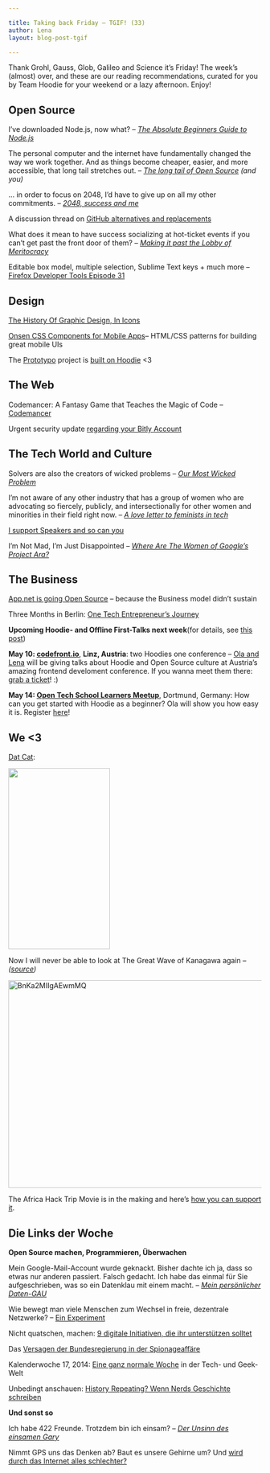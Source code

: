 ```yaml
---

title: Taking back Friday – TGIF! (33)
author: Lena
layout: blog-post-tgif

---
```


Thank Grohl, Gauss, Glob, Galileo and Science it’s Friday! The week’s (almost) over, and these are our reading recommendations, curated for you by Team Hoodie for your weekend or a lazy afternoon. Enjoy!


## Open Source

>
I’ve downloaded Node.js, now what? –
<cite><a href="http://blog.codeship.io/2014/05/07/nodejs-beginners-guide.html">The Absolute Beginners Guide to Node.js</a></cite>

>
The personal computer and the internet have fundamentally changed the way we work together. And as things become cheaper, easier, and more accessible, that long tail stretches out. –
<cite><a href="https://blog.engineyard.com/2014/long-tail-open-source">The long tail of Open Source</a> (and you)</cite>

>
… in order to focus on 2048, I’d have to give up on all my other commitments. –
<cite><a href="http://gabrielecirulli.com/articles/2048-success-and-me">2048, success and me</a></cite>

A discussion thread on <a href="http://geekfeminism.org/2014/05/04/github-alternatives-and-replacements/">GitHub alternatives and replacements</a>

>
What does it mean to have success socializing at hot-ticket events if you can’t get past the front door of them? –
<cite><a href="http://modelviewculture.com/pieces/making-it-past-the-lobby-of-the-meritocracy">Making it past the Lobby of Meritocracy</a></cite>

Editable box model, multiple selection, Sublime Text keys + much more – <a href="https://hacks.mozilla.org/2014/05/editable-box-model-multiple-selection-sublime-text-keys-much-more-firefox-developer-tools-episode-31/?utm_content=bufferf2973&utm_medium=social&utm_source=twitter.com&utm_campaign=buffer">Firefox Developer Tools Episode 31</a>


## Design

<a href="http://www.fastcodesign.com/3029907/infographic-of-the-day/the-history-of-graphic-design-in-icons">The History Of Graphic Design, In Icons</a>

<a href="http://components.onsenui.io/">Onsen CSS Components for Mobile Apps</a>– HTML/CSS patterns for building great mobile UIs

The <a href="http://www.prototypo.io/">Prototypo</a> project is <a href="http://blog.hood.ie/2014/05/a-hoodie-for-you-7-prototypo/">built on Hoodie</a> <3


## The Web

Codemancer: A Fantasy Game that Teaches the Magic of Code – <a href="https://www.kickstarter.com/projects/bobbylox/codemancer-a-fantasy-game-that-teaches-the-magic-o">Codemancer</a>

Urgent security update <a href="http://blog.bitly.com/post/85169217199/urgent-security-update-regarding-your-bitly-account">regarding your Bitly Account</a>


## The Tech World and Culture

>
Solvers are also the creators of wicked problems –
<cite><a href="http://www.ashedryden.com/monitorama-tbd">Our Most Wicked Problem</a></cite>

>
I’m not aware of any other industry that has a group of women who are advocating so fiercely, publicly, and intersectionally for other women and minorities in their field right now. –
<cite><a href="http://seesarahcode.tumblr.com/post/84150870105/a-love-letter-to-feminists-in-tech">A love letter to feminists in tech</a></cite>

<a href="http://juliepagano.com/blog/2014/04/27/i-support-speakers-and-so-can-you/">I support Speakers and so can you</a>

>
I’m Not Mad, I’m Just Disappointed –
<cite><a href="http://www.autostraddle.com/im-not-mad-im-just-disappointed-where-are-the-women-of-googles-project-ara-234018/">Where Are The Women of Google’s Project Ara?</a></cite>


## The Business

<a href="http://blog.app.net/2014/05/06/app-net-state-of-the-union/">App.net is going Open Source</a> – because the Business model didn’t sustain


Three Months in Berlin: <a href="http://www.xconomy.com/san-francisco/2014/05/08/three-months-in-berlin-one-tech-entrepreneurs-journey/">One Tech Entrepreneur’s Journey</a>

**Upcoming Hoodie- and Offline First-Talks next week**(for details, see <a href="http://blog.hood.ie/2014/04/hoodietime-events-and-conferences-with-hoodies-in-april-and-may/">this post</a>)

**May 10: <a href="http://codefront.io/">codefront.io</a>**, **Linz, Austria**: two Hoodies one conference – <a href="http://codefront.io/#speakers">Ola and Lena</a> will be giving talks about Hoodie and Open Source culture at Austria’s amazing frontend develoment conference. If you wanna meet them there: <a href="http://codefront.io/#tickets">grab a ticket</a>! :)<del></del>

**May 14: <a href="http://www.meetup.com/opentechschool-dortmund/events/174124542/">Open Tech School Learners Meetup</a>**, Dortmund, Germany: How can you get started with Hoodie as a beginner? Ola will show you how easy it is. Register <a href="http://www.meetup.com/opentechschool-dortmund/events/174124542/">here</a>!


## We <3

<a href="http://imgur.com/uFDRzSN">Dat Cat</a>:

<img class="alignnone" src="http://i.imgur.com/uFDRzSN.gif" alt="" width="202" height="360" />

>
Now I will never be able to look at The Great Wave of Kanagawa again –
<cite>(<a href="https://twitter.com/ibogost/status/464603970154291200/photo/1">source</a>)</cite>

<img class="alignnone size-full wp-image-1477" src="http://blog.hood.ie/wp-content/uploads/2014/05/BnKa2MIIgAEwmMQ.jpg" alt="BnKa2MIIgAEwmMQ" width="599" height="413" />

The Africa Hack Trip Movie is in the making and here’s <a href="https://www.indiegogo.com/projects/africahacktrip-the-movie">how you can support it</a>.


## Die Links der Woche

**Open Source machen, Programmieren, Überwachen**

>
Mein Google-Mail-Account wurde geknackt. Bisher dachte ich ja, dass so etwas nur anderen passiert. Falsch gedacht. Ich habe das einmal für Sie aufgeschrieben, was so ein Datenklau mit einem macht. –
<cite><a href="http://medienwoche.ch/2014/05/05/mein-persoenlicher-daten-gau/">Mein persönlicher Daten-GAU</a></cite>

Wie bewegt man viele Menschen zum Wechsel in freie, dezentrale Netzwerke? – <a href="http://femgeeks.de/lauffeuer-ein-feldversuch-zum-bandenweisen-wechsel-in-freie-dezentrale-soziale-netzwerke/">Ein Experiment</a>

Nicht quatschen, machen: <a href="http://t3n.de/news/digitale-gesellschaft-initiativen-543747/">9 digitale Initiativen, die ihr unterstützen solltet</a>

Das <a href="http://www.faz.net/aktuell/feuilleton/aus-dem-maschinenraum/das-versagen-der-bundesregierung-in-der-spionageaffaere-12919145.html">Versagen der Bundesregierung in der Spionageaffäre</a>

Kalenderwoche 17, 2014: <a href="http://kleinerdrei.org/2014/05/eine-ganz-normale-woche/">Eine ganz normale Woche</a> in der Tech- und Geek-Welt

Unbedingt anschauen: <a href="https://www.youtube.com/watch?v=6kNN0XtB2zQ">History Repeating? Wenn Nerds Geschichte schreiben</a>


**Und sonst so**

>
Ich habe 422 Freunde. Trotzdem bin ich einsam? –
<cite><a href="http://jetzt.sueddeutsche.de/texte/anzeigen/586546/Der-Unsinn-des-einsamen-Gary">Der Unsinn des einsamen Gary</a></cite>

Nimmt GPS uns das Denken ab? Baut es unsere Gehirne um? Und <a href="http://www.zeit.de/digital/internet/2014-05/kathrin-passig-gps-navigationssystem/komplettansicht">wird durch das Internet alles schlechter?</a>

[1]: http://imgur.com/uFDRzSN
[2]: https://twitter.com/ibogost/status/464603970154291200/photo/1
